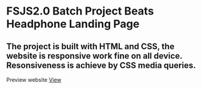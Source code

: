 # FSJS2.0 Batch Project Beats Headphone Landing Page
## The project is built with HTML and CSS, the website is responsive work fine on all device. Resonsiveness is achieve by CSS media queries.

Preview website [View](#)